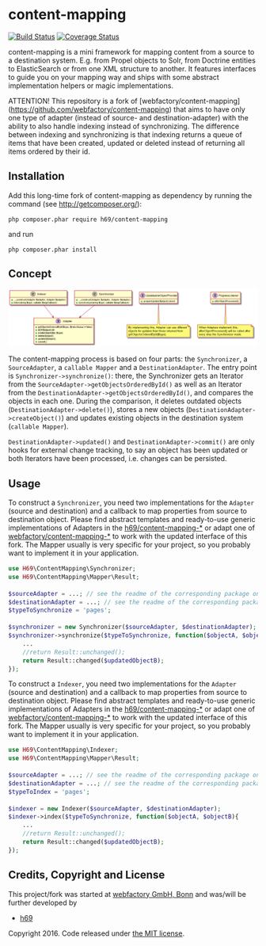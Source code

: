content-mapping
===============

[![Build Status](https://travis-ci.org/h69/content-mapping.svg?branch=3.x)](https://travis-ci.org/h69/content-mapping)
[![Coverage Status](https://coveralls.io/repos/github/h69/content-mapping/badge.svg?branch=3.x)](https://coveralls.io/github/h69/content-mapping?branch=3.x)

content-mapping is a mini framework for mapping content from a source to a destination system. E.g. from Propel objects to Solr, from Doctrine entities to ElasticSearch or from one XML structure to another. It features interfaces to guide you on your mapping way and ships with some abstract implementation helpers or magic implementations.

ATTENTION! This repository is a fork of [webfactory/content-mapping] (https://github.com/webfactory/content-mapping) that aims to have only one type of adapter (instead of source- and destination-adapter) with the ability to also handle indexing instead of synchronizing. The difference between indexing and synchronizing is that indexing returns a queue of items that have been created, updated or deleted instead of returning all items ordered by their id.


Installation
------------

Add this long-time fork of content-mapping as dependency by running the command (see http://getcomposer.org/):

    php composer.phar require h69/content-mapping

and run

    php composer.phar install

Concept
-------

![Class diagram](doc/class-diagram.png)

The content-mapping process is based on four parts: the `Synchronizer`, a ``SourceAdapter``, a ``callable Mapper`` and a
``DestinationAdapter``. The entry point is ``Synchronizer->synchronize()``: there, the Synchronizer gets an Iterator
from the ``SourceAdapter->getObjectsOrderedById()`` as well as an Iterator from the
``DestinationAdapter->getObjectsOrderedById()``, and compares the objects in each one. During the comparison, it deletes
outdated objects (``DestinationAdapter->delete()``), stores a new objects (``DestinationAdapter->createObject()``) and
updates existing objects in the destination system (``callable Mapper``).
 
``DestinationAdapter->updated()`` and ``DestinationAdapter->commit()`` are only hooks for external change tracking, to
say an object has been updated or both Iterators have been processed, i.e. changes can be persisted.


Usage
-----

To construct a ``Synchronizer``, you need two implementations for the ``Adapter`` (source and destination) and a callback to map properties from source to destination object. Please find abstract templates and ready-to-use generic implementations of Adapters in the [h69/content-mapping\-\*](https://github.com/search?q=h69%2Fcontent-mapping) or adapt one of [webfactory/content-mapping\-\*](https://github.com/search?q=webfactory%2Fcontent-mapping) to work with the updated interface of this fork. The Mapper usually is very specific for your project, so you probably want to implement it in your application.

```php
use H69\ContentMapping\Synchronizer;
use H69\ContentMapping\Mapper\Result;

$sourceAdapter = ...; // see the readme of the corresponding package on how to construct it
$destinationAdapter = ...; // see the readme of the corresponding package on how to construct it
$typeToSynchronize = 'pages';

$synchronizer = new Synchronizer($sourceAdapter, $destinationAdapter);
$synchronizer->synchronize($typeToSynchronize, function($objectA, $objectB){
    ...
    //return Result::unchanged();
    return Result::changed($updatedObjectB);
});
```

To construct a ``Indexer``, you need two implementations for the ``Adapter`` (source and destination) and a callback to map properties from source to destination object. Please find abstract templates and ready-to-use generic implementations of Adapters in the [h69/content-mapping\-\*](https://github.com/search?q=h69%2Fcontent-mapping) or adapt one of [webfactory/content-mapping\-\*](https://github.com/search?q=webfactory%2Fcontent-mapping) to work with the updated interface of this fork. The Mapper usually is very specific for your project, so you probably want to implement it in your application.

```php
use H69\ContentMapping\Indexer;
use H69\ContentMapping\Mapper\Result;

$sourceAdapter = ...; // see the readme of the corresponding package on how to construct it
$destinationAdapter = ...; // see the readme of the corresponding package on how to construct it
$typeToIndex = 'pages';

$indexer = new Indexer($sourceAdapter, $destinationAdapter);
$indexer->index($typeToSynchronize, function($objectA, $objectB){
    ...
    //return Result::unchanged();
    return Result::changed($updatedObjectB);
});
```


Credits, Copyright and License
------------------------------

This project/fork was started at [webfactory GmbH, Bonn](https://www.webfactory.de) and was/will be further developed by
- [h69](https://github.com/h69)

Copyright 2016. Code released under [the MIT license](LICENSE).
